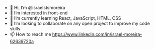 - 👋 Hi, I’m @israelstsmoreira
- 👀 I’m interested in front-end
- 🌱 I’m currently learning React, JavaScript, HTML, CSS
- 💞️ I’m looking to collaborate on any open project to improve my code skills
- 📫 How to reach me https://www.linkedin.com/in/israel-moreira-62639720a


